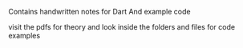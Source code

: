 Contains handwritten notes for Dart
And example code 

visit the pdfs for theory
and look inside the folders and files for code examples
